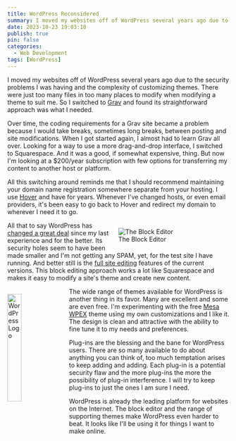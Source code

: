 ```yaml
---
title: WordPress Reconsidered
summary: I moved my websites off of WordPress several years ago due to the security problems I was having and the complexity of customizing themes. There were just too many files in too many places to modify when modifying a theme to suit me. So I switched to [Grav](https://getgrav.org) and found its straightforward approach was what I needed.
date: 2023-10-23 19:03:18
publish: true
pin: false
categories:
  - Web Development
tags: [WordPress]
---
```


I moved my websites off of WordPress several years ago due to the security problems I was having and the complexity of customizing themes. There were just too many files in too many places to modify when modifying a theme to suit me. So I switched to [Grav](https://getgrav.org) and found its straightforward approach was what I needed.

<!--more-->

Over time, the coding requirements for a Grav site became a problem because I would take breaks, sometimes long breaks, between posting and site modifications. When I got started again, I almost had to learn Grav all over. Looking for a way to use a more drag-and-drop interface, I switched to Squarespace. And it was a good, if somewhat expensive, thing. But now I'm looking at a $200/year subscription with few options for transferring my content to another host or platform.

All this switching around reminds me that I should recommend maintaining your domain name registration somewhere separate from your hosting. I use [Hover](https://www.hover.com) and have for years. Whenever I've changed hosts, or even email providers, it's been easy to go back to Hover and redirect my domain to wherever I need it to go.

<figure style="display: block; margin: 1em auto 1em auto; width: 50%; float: right">
  <img src="/images/wp-content/uploads/2023/10/block-editing.jpeg" alt="The Block Editor" >
  <figcaption>The Block Editor</figcaption>
</figure>

All that to say WordPress has [changed a great deal](https://wordpress.org/about/history/) since my last experience and for the better. Its security holes seem to have been made smaller and I'm not getting any SPAM, yet, for the test site I have running. And better still is the [full site editing](https://fullsiteediting.com) features of the current versions. This block editing approach works a lot like Squarespace and makes it easy to modify a site's theme and create new content.

<img src="/images/wp-content/uploads/2023/10/WordPress-logotype-wmark.png" alt="WordPress Logo" style="float: left; width: 25%; margin: 1em 1em 1em 0em">

The wide range of themes available for WordPress is another thing in its favor. Many are excellent and some are even free. I'm experimenting with the free [Mesa WPEX](https://wordpress.org/themes/mesa-wpex/) theme using my own customizations and I like it. The design is clean and attractive with the ability to fine tune it to my needs and preferences.

Plug-ins are the blessing and the bane for WordPress users. There are so many available to do about anything you can think of, too much temptation arises to keep adding and adding. Each plug-in is a potential security flaw and the more plug-ins the more the possibility of plug-in interference. I will try to keep plug-ins to just the ones I am sure I need.

WordPress is already the leading platform for websites on the Internet. The block editor and the range of supporting themes make WordPress even harder to beat. It looks like I'll be using it for things I want to make online.

